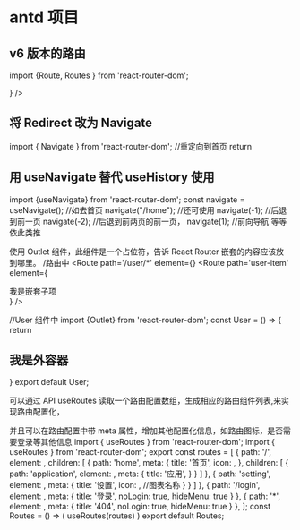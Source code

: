 # antd 项目

## v6 版本的路由

import {Route, Routes } from 'react-router-dom';

<div>
    <Routes >
        <Route path="/" element={<Home />} />
    </Routes>
 
 </div>

## 将 Redirect 改为 Navigate

import { Navigate } from 'react-router-dom';
//重定向到首页
return <Navigate to="/" />

## 用 useNavigate 替代 useHistory 使用

import {useNavigate} from 'react-router-dom';
const navigate = useNavigate();
//如去首页
navigate("/home");
//还可使用
navigate(-1); //后退到前一页
navigate(-2); //后退到前两页的前一页，
navigate(1); //前向导航 等等依此类推

使用 Outlet 组件，此组件是一个占位符，告诉 React Router 嵌套的内容应该放到哪里。
/路由中
<Routes>
<Route path='/user/\*' element={<User />}
<Route path='user-item' element={<div>我是嵌套子项</div>} />
<Route/>
</Routes>

//User 组件中
import {Outlet} from 'react-router-dom';
const User = () => {
return

<section>
<h1>我是外容器</h1>
<Outlet />
</section>
}
export default User;

可以通过 API useRoutes 读取一个路由配置数组，生成相应的路由组件列表,来实现路由配置化，

并且可以在路由配置中带 meta 属性，增加其他配置化信息，如路由图标，是否需要登录等其他信息
import { useRoutes } from 'react-router-dom';
import { useRoutes } from 'react-router-dom';
export const routes = [
{
path: '/',
element: <Layout />,
children: [
{
path: 'home',
meta: {
title: '首页',
icon: <DashboardOutlined />,
},
children: [
{
path: 'application',
element: <Application />,
meta: {
title: '应用',
}
}
]
},
{
path: 'setting',
element: <Setting />,
meta: {
title: '设置',
icon: <UserOutlined />, //图表名称
}
}
]
},
{
path: '/login',
element: <Login />,
meta: {
title: '登录',
noLogin: true,
hideMenu: true
}
},
{
path: '\*',
element: <Page404 />,
meta: {
title: '404',
noLogin: true,
hideMenu: true
}
},
];
const Routes = () => (
useRoutes(routes)
)
export default Routes;
